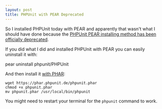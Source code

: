 ```yaml
---
layout: post
title: PHPUnit with PEAR Deprecated
---
```


So I installed PHPUnit today with PEAR and apparently that wasn't what I should have done because the [PHPUnit PEAR installing method has been officially deprecated](https://github.com/sebastianbergmann/phpunit/wiki/End-of-Life-for-PEAR-Installation-Method).

If you did what I did and installed PHPUnit with PEAR you can easily uninstall it with:

   pear uninstall phpunit/PHPUnit

And then install it [with PHAR](http://phpunit.de/manual/4.1/en/installation.html):

    wget https://phar.phpunit.de/phpunit.phar
    chmod +x phpunit.phar
    mv phpunit.phar /usr/local/bin/phpunit

You might need to restart your terminal for the `phpunit` command to work.
